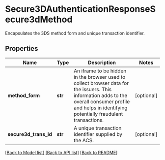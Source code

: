 # Secure3DAuthenticationResponseSecure3dMethod

Encapsulates the 3DS method form and unique transaction identifier.
## Properties
Name | Type | Description | Notes
------------ | ------------- | ------------- | -------------
**method_form** | **str** | An iframe to be hidden in the browser used to collect browser data for the issuers. This information adds to the overall consumer profile and helps in identifying potentially fraudulent transactions. | [optional] 
**secure3d_trans_id** | **str** | A unique transaction identifier supplied by the ACS. | [optional] 

[[Back to Model list]](../README.md#documentation-for-models) [[Back to API list]](../README.md#documentation-for-api-endpoints) [[Back to README]](../README.md)


